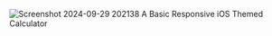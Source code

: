  ![Screenshot 2024-09-29 202138](https://github.com/user-attachments/assets/fa8f4ee4-8383-46f3-b3c9-77cf0bc988d7)
A Basic Responsive iOS Themed Calculator
